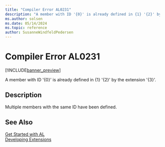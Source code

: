 ```yaml
---
title: "Compiler Error AL0231"
description: "A member with ID '{0}' is already defined in {1} '{2}' by the extension '{3}'."
ms.author: solsen
ms.date: 05/14/2024
ms.topic: reference
author: SusanneWindfeldPedersen
---
```

[//]: # (START>DO_NOT_EDIT)
[//]: # (IMPORTANT:Do not edit any of the content between here and the END>DO_NOT_EDIT.)
[//]: # (Any modifications should be made in the .xml files in the ModernDev repo.)
# Compiler Error AL0231

[!INCLUDE[banner_preview](../includes/banner_preview.md)]

A member with ID '{0}' is already defined in {1} '{2}' by the extension '{3}'.


## Description
Multiple members with the same ID have been defined.  

[//]: # (IMPORTANT: END>DO_NOT_EDIT)
## See Also  
[Get Started with AL](../devenv-get-started.md)  
[Developing Extensions](../devenv-dev-overview.md)  